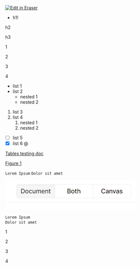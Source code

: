 <p><a target="_blank" href="https://eraser-qa.web.app/workspace/V3j5viIuZCi9pEdm0NCk" id="edit-in-eraser-github-link"><img alt="Edit in Eraser" src="https://firebasestorage.googleapis.com/v0/b/second-petal-295822.appspot.com/o/images%2Fgithub%2FOpen%20in%20Eraser.svg?alt=media&amp;token=968381c8-a7e7-472a-8ed6-4a6626da5501"></a></p>

+ h1!

h2

h3

1

2

3

4

- list 1
- list 2
    - nested 1
    - nested 2
1. list 3
2. list 4
    1. nested 1
    2. nested 2
- [ ] list 5
- [x] list 6
@ 

[﻿Tables testing doc](http://localhost:3001/workspace/1wbtL88JXm4vGHMPbPHG) 

[﻿Figure 1](https://eraser-qa.web.app/workspace/V3j5viIuZCi9pEdm0NCk?elements=XKLXpllcVaOikiNjIj7YDg) 

`Lorem Ipsum`
`Dolor sit amet` 

![image.png](/.eraser/V3j5viIuZCi9pEdm0NCk___sBibKQpCS3fjXsyZ1lRDuE1Ihl53___ycJMWQ6dt45it9xgEdQSI.png "image.png")



```
Lorem Ipsum
Dolor sit amet
```


 

1

2

3

4




<!--- Eraser file: https://eraser-qa.web.app/workspace/V3j5viIuZCi9pEdm0NCk --->